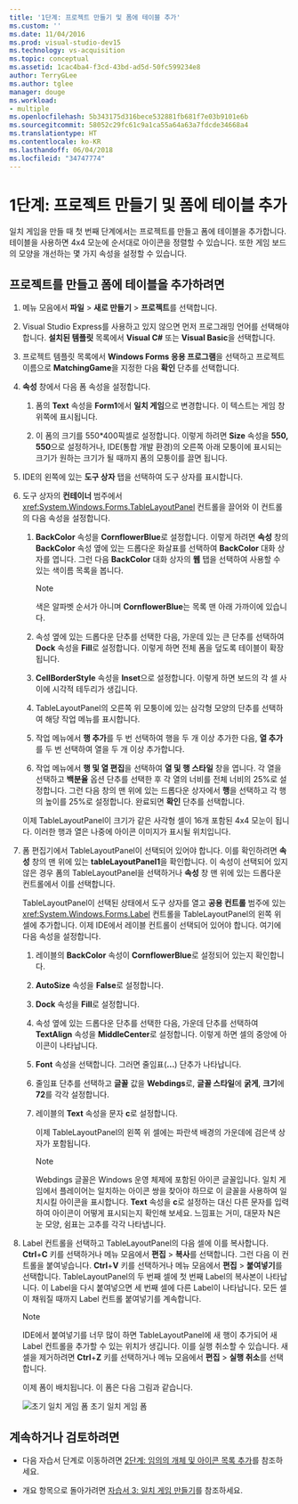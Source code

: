 ```yaml
---
title: '1단계: 프로젝트 만들기 및 폼에 테이블 추가'
ms.custom: ''
ms.date: 11/04/2016
ms.prod: visual-studio-dev15
ms.technology: vs-acquisition
ms.topic: conceptual
ms.assetid: 1cac4ba4-f3cd-43bd-ad5d-50fc599234e8
author: TerryGLee
ms.author: tglee
manager: douge
ms.workload:
- multiple
ms.openlocfilehash: 5b343175d316bece532881fb681f7e03b9101e6b
ms.sourcegitcommit: 58052c29fc61c9a1ca55a64a63a7fdcde34668a4
ms.translationtype: HT
ms.contentlocale: ko-KR
ms.lasthandoff: 06/04/2018
ms.locfileid: "34747774"
---
```

# <a name="step-1-create-a-project-and-add-a-table-to-your-form"></a>1단계: 프로젝트 만들기 및 폼에 테이블 추가
일치 게임을 만들 때 첫 번째 단계에서는 프로젝트를 만들고 폼에 테이블을 추가합니다. 테이블을 사용하면 4x4 모눈에 순서대로 아이콘을 정렬할 수 있습니다. 또한 게임 보드의 모양을 개선하는 몇 가지 속성을 설정할 수 있습니다.

## <a name="to-create-a-project-and-add-a-table-to-your-form"></a>프로젝트를 만들고 폼에 테이블을 추가하려면

1.  메뉴 모음에서 **파일** > **새로 만들기** > **프로젝트**를 선택합니다.

2.  Visual Studio Express를 사용하고 있지 않으면 먼저 프로그래밍 언어를 선택해야 합니다. **설치된 템플릿** 목록에서 **Visual C#** 또는 **Visual Basic**을 선택합니다.

3.  프로젝트 템플릿 목록에서 **Windows Forms 응용 프로그램**을 선택하고 프로젝트 이름으로 **MatchingGame**을 지정한 다음 **확인** 단추를 선택합니다.

4.  **속성** 창에서 다음 폼 속성을 설정합니다.

    1.  폼의 **Text** 속성을 **Form1**에서 **일치 게임**으로 변경합니다. 이 텍스트는 게임 창 위쪽에 표시됩니다.

    2.  이 폼의 크기를 550*400픽셀로 설정합니다. 이렇게 하려면 **Size** 속성을 **550, 550**으로 설정하거나, IDE(통합 개발 환경)의 오른쪽 아래 모퉁이에 표시되는 크기가 원하는 크기가 될 때까지 폼의 모퉁이를 끌면 됩니다.

5.  IDE의 왼쪽에 있는 **도구 상자** 탭을 선택하여 도구 상자를 표시합니다.

6.  도구 상자의 **컨테이너** 범주에서 <xref:System.Windows.Forms.TableLayoutPanel> 컨트롤을 끌어와 이 컨트롤의 다음 속성을 설정합니다.

    1.  **BackColor** 속성을 **CornflowerBlue**로 설정합니다. 이렇게 하려면 **속성** 창의 **BackColor** 속성 옆에 있는 드롭다운 화살표를 선택하여 **BackColor** 대화 상자를 엽니다.  그런 다음 **BackColor** 대화 상자의 **웹** 탭을 선택하여 사용할 수 있는 색이름 목록을 봅니다.

        > [!NOTE]
        >  색은 알파벳 순서가 아니며 **CornflowerBlue**는 목록 맨 아래 가까이에 있습니다.

    2.  속성 옆에 있는 드롭다운 단추를 선택한 다음, 가운데 있는 큰 단추를 선택하여 **Dock** 속성을 **Fill**로 설정합니다. 이렇게 하면 전체 폼을 덮도록 테이블이 확장됩니다.

    3.  **CellBorderStyle** 속성을 **Inset**으로 설정합니다. 이렇게 하면 보드의 각 셀 사이에 시각적 테두리가 생깁니다.

    4.  TableLayoutPanel의 오른쪽 위 모퉁이에 있는 삼각형 모양의 단추를 선택하여 해당 작업 메뉴를 표시합니다.

    5.  작업 메뉴에서 **행 추가**를 두 번 선택하여 행을 두 개 이상 추가한 다음, **열 추가**를 두 번 선택하여 열을 두 개 이상 추가합니다.

    6.  작업 메뉴에서 **행 및 열 편집**을 선택하여 **열 및 행 스타일** 창을 엽니다. 각 열을 선택하고 **백분율** 옵션 단추를 선택한 후 각 열의 너비를 전체 너비의 25%로 설정합니다. 그런 다음 창의 맨 위에 있는 드롭다운 상자에서 **행**을 선택하고 각 행의 높이를 25%로 설정합니다. 완료되면 **확인** 단추를 선택합니다.

     이제 TableLayoutPanel이 크기가 같은 사각형 셀이 16개 포함된 4x4 모눈이 됩니다. 이러한 행과 열은 나중에 아이콘 이미지가 표시될 위치입니다.

7.  폼 편집기에서 TableLayoutPanel이 선택되어 있어야 합니다. 이를 확인하려면 **속성** 창의 맨 위에 있는 **tableLayoutPanel1**을 확인합니다. 이 속성이 선택되어 있지 않은 경우 폼의 TableLayoutPanel을 선택하거나 **속성** 창 맨 위에 있는 드롭다운 컨트롤에서 이를 선택합니다.

     TableLayoutPanel이 선택된 상태에서 도구 상자를 열고 **공용 컨트롤** 범주에 있는 <xref:System.Windows.Forms.Label> 컨트롤을 TableLayoutPanel의 왼쪽 위 셀에 추가합니다. 이제 IDE에서 레이블 컨트롤이 선택되어 있어야 합니다. 여기에 다음 속성을 설정합니다.

    1.  레이블의 **BackColor** 속성이 **CornflowerBlue**로 설정되어 있는지 확인합니다.

    2.  **AutoSize** 속성을 **False**로 설정합니다.

    3.  **Dock** 속성을 **Fill**로 설정합니다.

    4.  속성 옆에 있는 드롭다운 단추를 선택한 다음, 가운데 단추를 선택하여 **TextAlign** 속성을 **MiddleCenter**로 설정합니다. 이렇게 하면 셀의 중앙에 아이콘이 나타납니다.

    5.  **Font** 속성을 선택합니다. 그러면 줄임표(**...**) 단추가 나타납니다.

    6.  줄임표 단추를 선택하고 **글꼴** 값을 **Webdings**로, **글꼴 스타일**에 **굵게**, **크기**에 **72**를 각각 설정합니다.

    7.  레이블의 **Text** 속성을 문자 **c**로 설정합니다.

         이제 TableLayoutPanel의 왼쪽 위 셀에는 파란색 배경의 가운데에 검은색 상자가 포함됩니다.

        > [!NOTE]
        >  Webdings 글꼴은 Windows 운영 체제에 포함된 아이콘 글꼴입니다. 일치 게임에서 플레이어는 일치하는 아이콘 쌍을 찾아야 하므로 이 글꼴을 사용하여 일치시킬 아이콘을 표시합니다. **Text** 속성을 **c**로 설정하는 대신 다른 문자를 입력하여 아이콘이 어떻게 표시되는지 확인해 보세요. 느낌표는 거미, 대문자 N은 눈 모양, 쉼표는 고추를 각각 나타냅니다.

8.  Label 컨트롤을 선택하고 TableLayoutPanel의 다음 셀에 이를 복사합니다. **Ctrl**+**C** 키를 선택하거나 메뉴 모음에서 **편집** > **복사**를 선택합니다. 그런 다음 이 컨트롤을 붙여넣습니다. **Ctrl**+**V** 키를 선택하거나 메뉴 모음에서 **편집** > **붙여넣기**를 선택합니다. TableLayoutPanel의 두 번째 셀에 첫 번째 Label의 복사본이 나타납니다. 이 Label을 다시 붙여넣으면 세 번째 셀에 다른 Label이 나타납니다. 모든 셀이 채워질 때까지 Label 컨트롤 붙여넣기를 계속합니다.

    > [!NOTE]
    >  IDE에서 붙여넣기를 너무 많이 하면 TableLayoutPanel에 새 행이 추가되어 새 Label 컨트롤을 추가할 수 있는 위치가 생깁니다. 이를 실행 취소할 수 있습니다. 새 셀을 제거하려면 **Ctrl**+**Z** 키를 선택하거나 메뉴 모음에서 **편집** > **실행 취소**를 선택합니다.

     이제 폼이 배치됩니다. 이 폼은 다음 그림과 같습니다.

     ![초기 일치 게임 폼](../ide/media/express_tut4step1.png) 초기 일치 게임 폼

## <a name="to-continue-or-review"></a>계속하거나 검토하려면

-   다음 자습서 단계로 이동하려면 [2단계: 임의의 개체 및 아이콘 목록 추가](../ide/step-2-add-a-random-object-and-a-list-of-icons.md)를 참조하세요.

-   개요 항목으로 돌아가려면 [자습서 3: 일치 게임 만들기](../ide/tutorial-3-create-a-matching-game.md)를 참조하세요.
